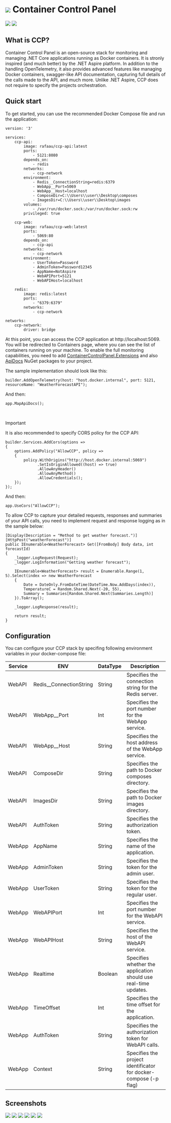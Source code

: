 <h1>
  <img src="https://i.imgur.com/rm066eX.png">
  Container Control Panel
</h1>

<p float="left">
	<img src="https://img.shields.io/badge/.NET-9.0-blue">
	<a href="https://www.nuget.org/packages/ContainerControlPanel.Extensions/">
		<img src="https://img.shields.io/badge/ContainerControlPanel.Extensions-1.0.0-blue">
	</a>
</p>

## What is CCP?
Container Control Panel is an open-source stack for monitoring and managing .NET Core applications running as Docker containers.
It is stronly inspired (and much better) by the .NET Aspire platform. In addition to the handling OpenTelemetry, it also provides
advanced features like managing Docker containers, swagger-like API documentation, capturing full details of the calls made to the
API, and much more. Unlike .NET Aspire, CCP does not require to specify the projects orchestration.

## Quick start
To get started, you can use the recommended Docker Compose file and run the application:
```
version: '3'

services:
    ccp-api:
        image: rafaau/ccp-api:latest
        ports:
            - 5121:8080
        depends_on:
            - redis
        networks:
            - ccp-network
        environment:
            - Redis__ConnectionString=redis:6379
            - WebApp__Port=5069
            - WebApp__Host=localhost
            - ComposeDir=C:\\Users\\user\\Desktop\composes
            - ImagesDir=C:\\Users\\user\\Desktop\images
        volumes:
            - /var/run/docker.sock:/var/run/docker.sock:rw
        privileged: true

    ccp-web:
        image: rafaau/ccp-web:latest
        ports:
            - 5069:80
        depends_on:
            - ccp-api
        networks:
            - ccp-network
        environment:
            - UserToken=Password
            - AdminToken=Password12345
            - AppName=NotAspire
            - WebAPIPort=5121
            - WebAPIHost=localhost

    redis:
        image: redis:latest
        ports:
            - "6379:6379"
        networks:
            - ccp-network     

networks:
    ccp-network:
        driver: bridge

```

At this point, you can access the CCP application at http://localhost:5069. You will be redirected to Containers page, where you can
see the list of containers running on your machine. To enable the full monitoring capabilities, you need to add 
<a href="https://www.nuget.org/packages/ContainerControlPanel.Extensions/">ContainerControlPanel.Extensions</a>
and also <a href="https://www.nuget.org/packages/ApiDocs/">ApiDocs</a> NuGet packages to your project.

The sample implementation should look like this:

```
builder.AddOpenTelemetry(host: "host.docker.internal", port: 5121, resourceName: "WeatherForecastAPI");
```

And then:

```
app.MapApiDocs();
```
<br>

> [!IMPORTANT]
> It is also recommended to specify CORS policy for the CCP API:

```
builder.Services.AddCors(options =>
{
    options.AddPolicy("AllowCCP", policy =>
    {
        policy.WithOrigins("http://host.docker.internal:5069")
              .SetIsOriginAllowed((host) => true)
              .AllowAnyHeader()
              .AllowAnyMethod()
              .AllowCredentials();
    });
});
```

And then:

```
app.UseCors("AllowCCP");
```

To allow CCP to capture your detailed requests, responses and summaries of your API calls, you need to implement request and response logging as in the sample below:

```
[Display(Description = "Method to get weather forecast.")]
[HttpPost("weatherForecast")]
public IEnumerable<WeatherForecast> Get([FromBody] Body data, int forecastId)
{
    _logger.LogRequest(Request);
    _logger.LogInformation("Getting weather forecast");

    IEnumerable<WeatherForecast> result = Enumerable.Range(1, 5).Select(index => new WeatherForecast
    {
        Date = DateOnly.FromDateTime(DateTime.Now.AddDays(index)),
        TemperatureC = Random.Shared.Next(-20, 55),
        Summary = Summaries[Random.Shared.Next(Summaries.Length)]
    }).ToArray();

    _logger.LogResponse(result);

    return result;
}
```

## Configuration
You can configure your CCP stack by specifing following environment variables in your docker-compose file:

| Service | ENV                     | DataType   | Description                                                     |
| ------- | ----------------------- | ---------- | --------------------------------------------------------------- |
| WebAPI  | Redis__ConnectionString | String     | Specifies the connection string for the Redis server.           |
| WebAPI  | WebApp__Port            | Int        | Specifies the port number for the WebApp service.               |
| WebAPI  | WebApp__Host            | String     | Specifies the host address of the WebApp service.               |
| WebAPI  | ComposeDir              | String     | Specifies the path to Docker composes directory.                |
| WebAPI  | ImagesDir               | String     | Specifies the path to Docker images directory.                  |
| WebAPI  | AuthToken               | String     | Specifies the authorization token.                              |
| WebApp  | AppName                 | String     | Specifies the name of the application.                          |
| WebApp  | AdminToken              | String     | Specifies the token for the admin user.                         |
| WebApp  | UserToken               | String     | Specifies the token for the regular user.                       |
| WebApp  | WebAPIPort              | Int        | Specifies the port number for the WebAPI service.               |
| WebApp  | WebAPIHost              | String     | Specifies the host of the WebAPI service.                       |
| WebApp  | Realtime                | Boolean    | Specifies whether the application should use real-time updates. |
| WebApp  | TimeOffset              | Int        | Specifies the time offset for the application.                  |
| WebApp  | AuthToken               | String     | Specifies the authorization token for WebAPI calls.             |
| WebApp  | Context                 | String     | Specifies the project identificator for docker-compose (-p flag)|

## Screenshots

<img src="https://i.imgur.com/mPMtZjF.png">
<img src="https://i.imgur.com/gJkQAQX.png">
<img src="https://i.imgur.com/QwxgEzu.png">
<img src="https://i.imgur.com/11BVYyl.png">
<img src="https://i.imgur.com/StVtqdt.png">
<img src="https://i.imgur.com/WLWoxm1.png">
